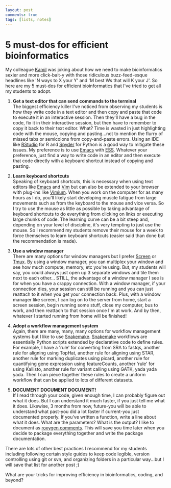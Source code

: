 ```yaml
---
layout: post
comments: true
tags: [lists, notes]
---
```


# 5 must-dos for efficient bioinformatics

My colleague [Kamil](http://slowkow.com/) was joking about how we need to make bioinformatics sexier and more click-bait-y with those ridiculous buzz-feed-esque headlines like 'N ways to X your Y' and 'M best Ws that will K your J'. So here are my 5 must-dos for efficient bioinformatics that I've tried to get all my students to adopt.

1. **Get a text editor that can send commands to the terminal**  
The biggest efficiency killer I've noticed from observing my students is how they write code in a text editor and then copy and paste that code to execute it in an interactive session. Then they'll have a bug in the code, fix it in their interactive session, but then have to remember to copy it back to their text editor. What? Time is wasted in just highlighting code with the mouse, copying and pasting...not to mention the flurry of missed tabs or semicolons from copy-and-paste errors. Using an IDE like [RStudio](https://www.rstudio.com/) for R and [Spyder](https://github.com/spyder-ide/spyder) for Python is a good way to mitigate these issues. My preference is to use [Emacs](https://www.gnu.org/software/emacs/) with [ESS](https://ess.r-project.org/). Whatever your preference, just find a way to write code in an editor and then execute that code directly with a keyboard shortcut instead of copying and pasting. 

2. **Learn keyboard shortcuts**  
Speaking of keyboard shortcuts, this is necessary when using text editors like [Emacs](https://www.gnu.org/software/emacs/) and [Vim](http://www.vim.org/) but can also be extended to your browser with plug-ins like [Vimium](https://vimium.github.io/). When you work on the computer for as many hours as I do, you'll likely start developing muscle fatigue from large movements such as from the keyboard to the mouse and vice versa. So I try to use the mouse as little as possible by taking advantage of keyboard shortcuts to do everything from clicking on links or executing large chunks of code. The learning curve can be a bit steep and, depending on your level of discipline, it's very tempting to just use the mouse. So I recommend my students remove their mouse for a week to force themselves to learn keyboard shortcuts (easier said than done but the recommendation is made). 

3. **Use a window manager**  
There are many options for window managers but I prefer [Screen](https://www.gnu.org/software/screen/) or [Tmux](https://github.com/tmux/tmux/wiki). By using a window manager, you can multiplex your window and see how much compute, memory, etc you're using. But, my students will say, you could always just open up 3 separate windows and tile them next to each other...  STILL, the advantage of a window manager I see is for when you have a crappy connection. With a window manager, if your connection dies, your session can still be running and you can just reattach to it when you get your connection back. Plus, with a window manager like screen, I can log on to the server from home, start a screen session, begin running some stuff, close my computer, bus to work, and then reattach to that session once I'm at work. And by then, whatever I started running from home will be finished! 

4. **Adopt a workflow management system**  
Again, there are many, many, many options for workflow management systems but I like to use [Snakemake](https://snakemake.readthedocs.io/en/stable/). [Snakemake](https://snakemake.readthedocs.io/en/stable/) workflows are essentially Python scripts extended by declarative code to define rules. For example, I have a 'rule' for converting from SRA to fastqs, another rule for aligning using TopHat, another rule for aligning using STAR, another rule for marking duplicates using picard, another rule for quantifying gene expression using featureCounts, another 'rule' for using Kallisto, another rule for variant calling using GATK, yada yada yada. Then I can piece together these rules to create a uniform workflow that can be applied to lots of different datasets. 

5. **DOCUMENT DOCUMENT DOCUMENT!**  
If I read through your code, given enough time, I can probably figure out what it does. But I can understand it much faster, if you just tell me what it does. Likewise, 3 months from now, future-you will be able to understand what past-you did a lot faster if current-you just documented properly. If you've written a function, write a line about what it does. What are the parameters? What is the output? I like to document as [roxygen comments](http://r-pkgs.had.co.nz/man.html). This will save you time later when you decide to package everything together and write the package documentation. 

There are lots of other best practices I recommend for my students including following certain style guides to keep code legible, version controlling using git or svn, and organizing folders in a particular way...but I will save that list for another post ;)

What are your tricks for improving efficiency in bioinformatics, coding, and beyond?
